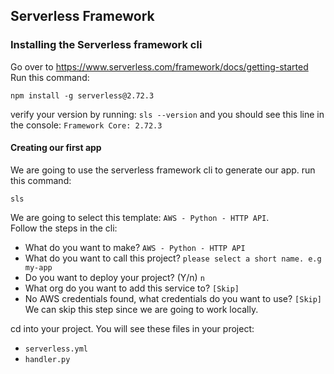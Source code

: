 
## Serverless Framework

### Installing the Serverless framework cli
Go over to https://www.serverless.com/framework/docs/getting-started
Run this command: 
```shell
npm install -g serverless@2.72.3
```

verify your version by running: `sls --version` and you should see this line in the console: `Framework Core: 2.72.3`

#### Creating our first app 
We are going to use the serverless framework cli to generate our app. run this command:
```shell
sls
```
We are going to select this template: `AWS - Python - HTTP API`.<br>
Follow the steps in the cli:

* What do you want to make? `AWS - Python - HTTP API`
* What do you want to call this project? `please select a short name. e.g my-app`
* Do you want to deploy your project? (Y/n) `n`
* What org do you want to add this service to? `[Skip]`
* No AWS credentials found, what credentials do you want to use?  `[Skip]` We can skip this step since we are going to work locally.

cd into your project. You will see these files in your project:
* `serverless.yml`
* `handler.py`
